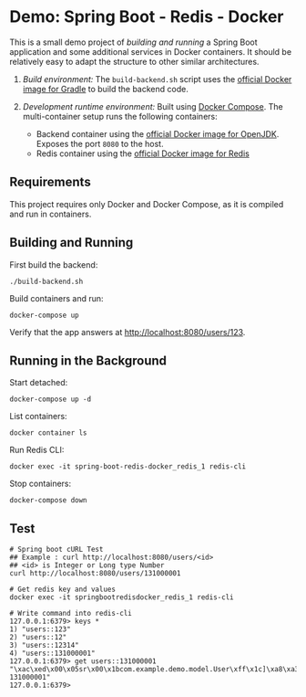 Demo: Spring Boot - Redis - Docker
==================================

This is a small demo project of *building and running* a Spring Boot application and some 
additional services in Docker containers. It should be relatively easy to adapt the
structure to other similar architectures.

1. *Build environment:*  The `build-backend.sh` script uses the [official Docker image for Gradle](https://hub.docker.com/_/gradle) 
to build the backend code.

2. *Development runtime environment:* Built using [Docker Compose](https://docs.docker.com/compose/).
The multi-container setup runs the following containers:
    * Backend container using the [official Docker image for OpenJDK](https://hub.docker.com/_/openjdk).
      Exposes the port `8080` to the host.
    * Redis container using the [official Docker image for Redis](https://hub.docker.com/_/redis)


Requirements
------------

This project requires only Docker and Docker Compose, as it is compiled and run in containers.


Building and Running
--------------------

First build the backend:

    ./build-backend.sh

Build containers and run:

    docker-compose up

Verify that the app answers at <http://localhost:8080/users/123>.


Running in the Background
-------------------------

Start detached:

    docker-compose up -d

List containers:

    docker container ls

Run Redis CLI:

    docker exec -it spring-boot-redis-docker_redis_1 redis-cli

Stop containers:

    docker-compose down


Test
-------------------------
```
# Spring boot cURL Test
## Example : curl http://localhost:8080/users/<id>
## <id> is Integer or Long type Number
curl http://localhost:8080/users/131000001

# Get redis key and values
docker exec -it springbootredisdocker_redis_1 redis-cli

# Write command into redis-cli
127.0.0.1:6379> keys *
1) "users::123"
2) "users::12"
3) "users::12314"
4) "users::131000001"
127.0.0.1:6379> get users::131000001
"\xac\xed\x00\x05sr\x00\x1bcom.example.demo.model.User\xff\x1c]\xa8\xa3\t\x13\a\x02\x00\x02J\x00\x02idL\x00\x04namet\x00\x12Ljava/lang/String;xp\x00\x00\x00\x00\a\xce\xe6\xc1t\x00\x0eUser 131000001"
127.0.0.1:6379>

```


